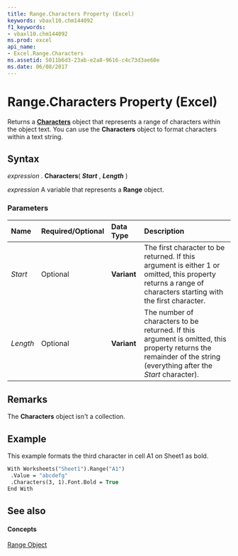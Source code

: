 ```yaml
---
title: Range.Characters Property (Excel)
keywords: vbaxl10.chm144092
f1_keywords:
- vbaxl10.chm144092
ms.prod: excel
api_name:
- Excel.Range.Characters
ms.assetid: 5011b6d3-23ab-e2a8-9616-c4c73d3ae60e
ms.date: 06/08/2017
---
```



# Range.Characters Property (Excel)

Returns a  **[Characters](Excel.Characters.md)** object that represents a range of characters within the object text. You can use the **Characters** object to format characters within a text string.


## Syntax

 _expression_ . **Characters**( **_Start_** , **_Length_** )

 _expression_ A variable that represents a **Range** object.


### Parameters



|**Name**|**Required/Optional**|**Data Type**|**Description**|
|:-----|:-----|:-----|:-----|
| _Start_|Optional| **Variant**|The first character to be returned. If this argument is either 1 or omitted, this property returns a range of characters starting with the first character.|
| _Length_|Optional| **Variant**|The number of characters to be returned. If this argument is omitted, this property returns the remainder of the string (everything after the  _Start_ character).|

## Remarks

The  **Characters** object isn't a collection.


## Example

This example formats the third character in cell A1 on Sheet1 as bold.


```vb
With Worksheets("Sheet1").Range("A1") 
 .Value = "abcdefg" 
 .Characters(3, 1).Font.Bold = True 
End With
```


## See also


#### Concepts


[Range Object](Excel.Range(objec).md)

